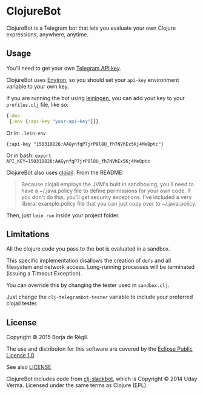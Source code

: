# ClojureBot

ClojureBot is a Telegram bot that lets you evaluate your own Clojure expressions, anywhere, anytime.

## Usage

You'll need to get your own [Telegram API key](https://core.telegram.org/bots#3-how-do-i-create-a-bot).

ClojureBot uses [Environ](https://github.com/weavejester/environ), so you should set your `api-key` environment variable to your own key.

If you are running the bot using [leiningen](http://leiningen.org), you can add your key to your `profiles.clj` file, like so:

```clojure
{:dev
 {:env {:api-key "your-api-key"}}}
```

Or in:
`.lein-env`
```
{:api-key "150310826:AAGynfqP7jrP8l8U_fh7NVhEx5Kj4Me8ptc"}
```

Or in bash:
`export API_KEY=150310826:AAGynfqP7jrP8l8U_fh7NVhEx5Kj4Me8ptc`

ClojureBot also uses [clojail](https://github.com/Raynes/clojail). From the README:

>Because clojail employs the JVM's built in sandboxing, you'll need to have a ~/.java.policy file to define permissions for your own code. If you don't do this, you'll get security exceptions. I've included a very liberal example.policy file that you can just copy over to ~/.java.policy.

Then, just `lein run` inside your project folder.

## Limitations

All the clojure code you pass to the bot is evaluated in a sandbox.

This specific implementation disallows the creation of `defs` and all filesystem and network access. Long-running processes will be terminated (issuing a Timeout Exception).

You can override this by changing the tester used in `sandbox.clj`.

Just change the `clj-telegrambot-tester` variable to include your preferred clojail tester.

## License

Copyright © 2015 Borja de Régil.

The use and distributon for this software are covered by the [Eclipse Public License 1.0](https://www.eclipse.org/legal/epl-v10.html).

See also [LICENSE](./LICENSE)

ClojureBot includes code from [clj-slackbot](https://github.com/verma/clj-slackbot), which is
Copyright © 2014 Uday Verma. Licensed under the same terms as Clojure (EPL).
